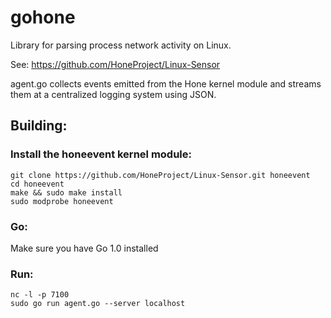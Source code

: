 gohone
======

Library for parsing process network activity on Linux.

See: https://github.com/HoneProject/Linux-Sensor

agent.go collects events emitted from the Hone kernel module and streams them at a centralized logging system using JSON.


## Building:

### Install the honeevent kernel module:
```
git clone https://github.com/HoneProject/Linux-Sensor.git honeevent
cd honeevent
make && sudo make install
sudo modprobe honeevent
```

### Go:
Make sure you have Go 1.0 installed

### Run:
```
nc -l -p 7100
sudo go run agent.go --server localhost
```

